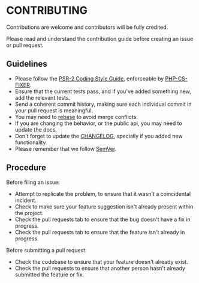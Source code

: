 # CONTRIBUTING

Contributions are welcome and contributors will be fully credited.

Please read and understand the contribution guide before creating an issue or pull request.

## Guidelines

* Please follow the [PSR-2 Coding Style Guide](http://www.php-fig.org/psr/psr-2/), enforceable by [PHP-CS-FIXER](https://github.com/FriendsOfPHP/PHP-CS-Fixer).
* Ensure that the current tests pass, and if you've added something new, add the relevant tests.
* Send a coherent commit history, making sure each individual commit in your pull request is meaningful.
* You may need to [rebase](https://git-scm.com/book/en/v2/Git-Branching-Rebasing) to avoid merge conflicts.
* If you are changing the behavior, or the public api, you may need to update the docs.
* Don't forget to update the [CHANGELOG](CHANGELOG.md), specially if you added new functionality.
* Please remember that we follow [SemVer](http://semver.org/).

## Procedure

Before filing an issue:

- Attempt to replicate the problem, to ensure that it wasn't a coincidental incident.
- Check to make sure your feature suggestion isn't already present within the project.
- Check the pull requests tab to ensure that the bug doesn't have a fix in progress.
- Check the pull requests tab to ensure that the feature isn't already in progress.

Before submitting a pull request:

- Check the codebase to ensure that your feature doesn't already exist.
- Check the pull requests to ensure that another person hasn't already submitted the feature or fix.
